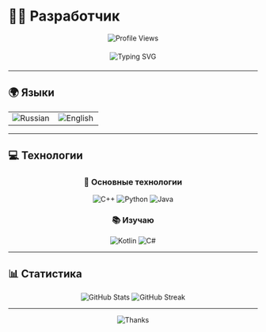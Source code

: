 # 👨‍💻 Разработчик

<div align="center">
  
  ![Profile Views](https://komarev.com/ghpvc/?username=gqwg2003&color=blue&style=flat-square)
  
  <div style="display: flex; justify-content: center; align-items: center; gap: 20px; margin: 20px 0;">
    <img src="https://readme-typing-svg.herokuapp.com?font=Fira+Code&weight=500&size=28&pause=1000&color=4F46E5&center=true&vCenter=true&width=435&height=50&lines=Hello+World!+%F0%9F%91%8B;Welcome+to+my+profile+%F0%9F%8C%9F" alt="Typing SVG" />
  </div>

</div>

---

## 🌍 Языки

  <table>
    <tr>
      <td align="center" width="50%">
        <img src="https://readme-typing-svg.herokuapp.com?font=Fira+Code&weight=500&size=24&pause=1000&color=10B981&center=true&vCenter=true&width=200&height=30&lines=Russian+100%25" alt="Russian" />
      </td>
      <td align="center" width="50%">
        <img src="https://readme-typing-svg.herokuapp.com?font=Fira+Code&weight=500&size=24&pause=1000&color=3B82F6&center=true&vCenter=true&width=200&height=30&lines=English+75%25" alt="English" />
      </td>
    </tr>
  </table>

---

## 💻 Технологии

<div align="center">
  
  ### 🚀 Основные технологии
  
  <img src="https://img.shields.io/badge/C%2B%2B-00599C?style=for-the-badge&logo=c%2B%2B&logoColor=white" alt="C++" />
  
  <img src="https://img.shields.io/badge/Python-3776AB?style=for-the-badge&logo=python&logoColor=white" alt="Python" />
  
  <img src="https://img.shields.io/badge/Java-ED8B00?style=for-the-badge&logo=openjdk&logoColor=white" alt="Java" />
  
  ### 📚 Изучаю
  
  <img src="https://img.shields.io/badge/Kotlin-7F52FF?style=for-the-badge&logo=kotlin&logoColor=white" alt="Kotlin" />
  
  <img src="https://img.shields.io/badge/C%23-239120?style=for-the-badge&logo=c-sharp&logoColor=white" alt="C#" />

</div>

---

## 📊 Статистика

<div align="center">
  
  <img src="https://github-readme-stats.vercel.app/api?username=gqwg2003&show_icons=true&theme=radical&hide_border=true&bg_color=0D1117&title_color=4F46E5&text_color=FFFFFF&icon_color=4F46E5" alt="GitHub Stats" />
  
  <img src="https://github-readme-streak-stats.herokuapp.com/?user=gqwg2003&theme=radical&hide_border=true&background=0D1117&stroke=4F46E5&ring=4F46E5&fire=4F46E5&currStreakNum=FFFFFF&currStreakLabel=4F46E5&sideNums=FFFFFF&sideLabels=4F46E5&dates=FFFFFF" alt="GitHub Streak" />
  
</div>

---

<div align="center">
  
  <img src="https://readme-typing-svg.herokuapp.com?font=Fira+Code&weight=500&size=18&pause=2000&color=6B7280&center=true&vCenter=true&width=400&height=25&lines=Thanks+for+visiting!+%F0%9F%92%96" alt="Thanks" />
  
</div> 
